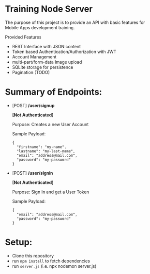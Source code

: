 # Training Node Server

The purpose of this project is to provide an API with basic features
for Mobile Apps development training.

Provided Features
- REST Interface with JSON content
- Token based Authentication/Authorization with JWT
- Account Management 
- multi-part/form-data Image upload
- SQLite storage for persistence
- Pagination (TODO)

# Summary of Endpoints:

- [POST] **/user/signup**

  **[Not Authenticated]**
  
  Purpose: Creates a new User Account
  
  Sample Payload:
  ```
  {
    "firstname": "my-name",
    "lastname": "my-last-name",
    "email": "address@mail.com",
    "password": "my-password"
  }
  ```
  

- [POST] **/user/signin**

  **[Not Authenticated]**

  Purpose: Sign In and get a User Token

  Sample Payload:
  ```
  {
    "email": "address@mail.com",
    "password": "my-password"
  }
  ```
  
  
# Setup:

- Clone this repository
- run `npm install` to fetch dependencies
- run `server.js` (i.e. npx nodemon server.js)




